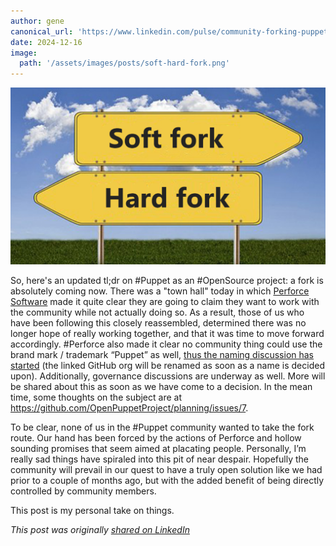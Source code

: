 ```yaml
---
author: gene
canonical_url: 'https://www.linkedin.com/pulse/community-forking-puppet-gene-liverman-jupke/'
date: 2024-12-16
image:
  path: '/assets/images/posts/soft-hard-fork.png'
---
```


![Soft Fork or Hard Fork](/assets/images/posts/soft-hard-fork.png)

So, here's an updated tl;dr on #Puppet as an #OpenSource project: a fork is absolutely coming now. There was a "town hall" today in which [Perforce Software](https://www.linkedin.com/feed/?trk=guest_homepage-basic_nav-header-signin#&lipi=urn%3Ali%3Apage%3Ad_flagship3_pulse_read%3B7s%2B%2BUcSIQQ%2BRbsznDHsEaA%3D%3D) made it quite clear they are going to claim they want to work with the community while not actually doing so. As a result, those of us who have been following this closely reassembled, determined there was no longer hope of really working together, and that it was time to move forward accordingly. #Perforce also made it clear no community thing could use the brand mark / trademark “Puppet” as well, [thus the naming discussion has started](https://github.com/OpenPuppetProject/planning/discussions/9) (the linked GitHub org will be renamed as soon as a name is decided upon). Additionally, governance discussions are underway as well. More will be shared about this as soon as we have come to a decision. In the mean time, some thoughts on the subject are at <https://github.com/OpenPuppetProject/planning/issues/7>.

To be clear, none of us in the #Puppet community wanted to take the fork route. Our hand has been forced by the actions of Perforce and hollow sounding promises that seem aimed at placating people. Personally, I’m really sad things have spiraled into this pit of near despair. Hopefully the community will prevail in our quest to have a truly open solution like we had prior to a couple of months ago, but with the added benefit of being directly controlled by community members.

This post is my personal take on things.

*This post was originally [shared on LinkedIn](https://www.linkedin.com/pulse/community-forking-puppet-gene-liverman-jupke/)*
